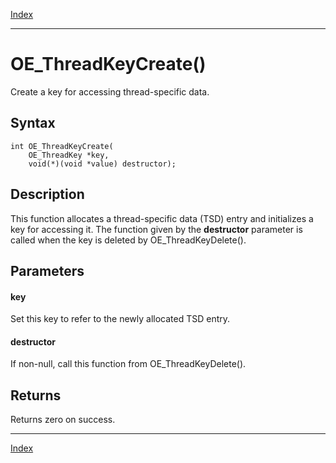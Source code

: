 [Index](index.md)

---
# OE_ThreadKeyCreate()

Create a key for accessing thread-specific data.

## Syntax

    int OE_ThreadKeyCreate(
        OE_ThreadKey *key,
        void(*)(void *value) destructor);
## Description 

This function allocates a thread-specific data (TSD) entry and initializes a key for accessing it. The function given by the **destructor** parameter is called when the key is deleted by OE_ThreadKeyDelete().



## Parameters

#### key

Set this key to refer to the newly allocated TSD entry.

#### destructor

If non-null, call this function from OE_ThreadKeyDelete().

## Returns

Returns zero on success.

---
[Index](index.md)

